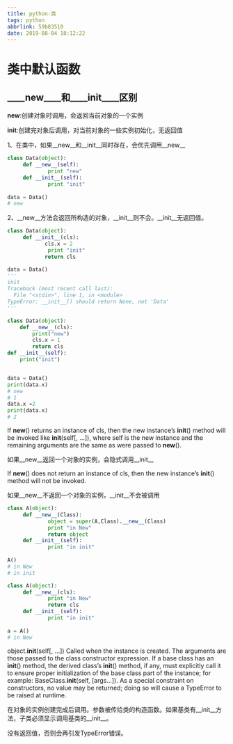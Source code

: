 ```yaml
---
title: python-类
tags: python
abbrlink: 59b83510
date: 2019-08-04 18:12:22
---
```


# 类中默认函数

## ____new____和____init____区别

__new__:创建对象时调用，会返回当前对象的一个实例

__init__:创建完对象后调用，对当前对象的一些实例初始化，无返回值

1、在类中，如果__new__和__init__同时存在，会优先调用__new__


```python
class Data(object):
     def __new__(self):
             print "new"
     def __init__(self):
             print "init"
 
data = Data()
# new
```

2、__new__方法会返回所构造的对象，__init__则不会。__init__无返回值。

```python
class Data(object):
     def __init__(cls):
            cls.x = 2
             print "init"
            return cls

data = Data()
'''
init
Traceback (most recent call last):
  File "<stdin>", line 1, in <module>
TypeError: __init__() should return None, not 'Data'
'''
```

```python
class Data(object):
    def __new__(cls):
        print("new")
        cls.x = 1
        return cls
def __init__(self):
    print("init")


data = Data()
print(data.x)
# new
# 1
data.x =2
print(data.x)
# 2
```

If __new__() returns an instance of cls, then the new instance’s __init__() method will be invoked like __init__(self[, ...]), where self is the new instance and the remaining arguments are the same as were passed to __new__().

如果__new__返回一个对象的实例，会隐式调用__init__

If __new__() does not return an instance of cls, then the new instance’s __init__() method will not be invoked.

如果__new__不返回一个对象的实例，__init__不会被调用

```python
class A(object):
     def __new__(Class):
             object = super(A,Class).__new__(Class)
             print "in New"
             return object
     def __init__(self):
             print "in init"
 
A()
# in New
# in init

class A(object):
     def __new__(cls):
             print "in New"
             return cls
     def __init__(self):
             print "in init"
 
a = A()      
# in New 
```

object.__init__(self[, ...])
Called when the instance is created. The arguments are those passed to the class constructor expression. If a base class has an __init__() method, the derived class’s __init__() method, if any, must explicitly call it to ensure proper initialization of the base class part of the instance; for example: BaseClass.__init__(self, [args...]). As a special constraint on constructors, no value may be returned; doing so will cause a TypeError to be raised at runtime.

在对象的实例创建完成后调用。参数被传给类的构造函数。如果基类有__init__方法，子类必须显示调用基类的__init__。

没有返回值，否则会再引发TypeError错误。

